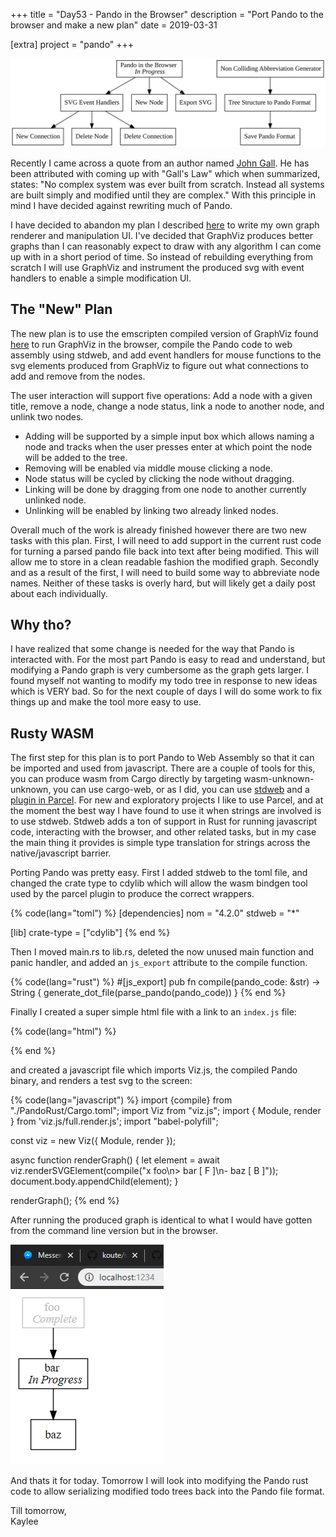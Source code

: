 +++
title = "Day53 - Pando in the Browser"
description = "Port Pando to the browser and make a new plan"
date = 2019-03-31

[extra]
project = "pando"
+++

![Todo](./todo.svg)

Recently I came across a quote from an author named [John
Gall](https://en.wikipedia.org/wiki/John_Gall_(author)). He has been attributed
with coming up with "Gall's Law" which when summarized, states: "No complex
system was ever built from scratch. Instead all systems are built simply and
modified until they are complex." With this principle in mind I have decided
against rewriting much of Pando.

I have decided to abandon my plan I described
[here](https://kaylees.dev/blog/day22-pando-vnext/) to write my own graph
renderer and manipulation UI. I've decided that GraphViz produces better graphs
than I can reasonably expect to draw with any algorithm I can come up with in a
short period of time. So instead of rebuilding everything from scratch I will
use GraphViz and instrument the produced svg with event handlers to enable a
simple modification UI.

## The "New" Plan

The new plan is to use the emscripten compiled version of GraphViz found
[here](https://github.com/mdaines/viz.js) to run GraphViz in the browser,
compile the Pando code to web assembly using stdweb, and add event handlers for
mouse functions to the svg elements produced from GraphViz to figure out what
connections to add and remove from the nodes.

The user interaction will support five operations: Add a node with a given
title, remove a node, change a node status, link a node to another node, and
unlink two nodes. 

 - Adding will be supported by a simple input box which allows naming a node and
tracks when the user presses enter at which point the node will be added to the
tree.
 - Removing will be enabled via middle mouse clicking a node.
 - Node status will be cycled by clicking the node without dragging.
 - Linking will be done by dragging from one node to another currently unlinked node.
 - Unlinking will be enabled by linking two already linked nodes.

Overall much of the work is already finished however there are two new tasks
with this plan. First, I will need to add support in the current rust code for
turning a parsed pando file back into text after being modified. This will allow
me to store in a clean readable fashion the modified graph. Secondly and as a
result of the first, I will need to build some way to abbreviate node names.
Neither of these tasks is overly hard, but will likely get a daily post about
each individually.

## Why tho?

I have realized that some change is needed for the way that Pando is interacted
with. For the most part Pando is easy to read and understand, but modifying a
Pando graph is very cumbersome as the graph gets larger. I found myself not
wanting to modify my todo tree in response to new ideas which is VERY bad. So
for the next couple of days I will do some work to fix things up and make the
tool more easy to use.

## Rusty WASM

The first step for this plan is to port Pando to Web Assembly so that it can be
imported and used from javascript. There are a couple of tools for this, you can
produce wasm from Cargo directly by targeting wasm-unknown-unknown, you can use
cargo-web, or as I did, you can use [stdweb](https://github.com/koute/stdweb)
and a [plugin in Parcel](https://github.com/koute/parcel-plugin-cargo-web). For
new and exploratory projects I like to use Parcel, and at the moment the best
way I have found to use it when strings are involved is to use stdweb. Stdweb
adds a ton of support in Rust for running javascript code, interacting with the
browser, and other related tasks, but in my case the main thing it provides is
simple type translation for strings across the native/javascript barrier.

Porting Pando was pretty easy. First I added stdweb to the toml file, and
changed the crate type to cdylib which will allow the wasm bindgen tool used by
the parcel plugin to produce the correct wrappers.

{% code(lang="toml") %}
[dependencies]
nom = "4.2.0"
stdweb = "*"

[lib]
crate-type = ["cdylib"]
{% end %}

Then I moved main.rs to lib.rs, deleted the now unused main function and panic
handler, and added an `js_export` attribute to the compile function.

{% code(lang="rust") %}
#[js_export]
pub fn compile(pando_code: &str) -> String {
    generate_dot_file(parse_pando(pando_code))
}
{% end %}

Finally I created a super simple html file with a link to an `index.js` file:

{% code(lang="html") %}
<html>
  <body>
    <script src="./index.js"></script>
  </body>
</html>
{% end %}

and created a javascript file which imports Viz.js, the compiled Pando binary,
and renders a test svg to the screen:

{% code(lang="javascript") %}
import {compile} from "./PandoRust/Cargo.toml";
import Viz from "viz.js";
import { Module, render } from 'viz.js/full.render.js';
import "babel-polyfill";

const viz = new Viz({ Module, render });

async function renderGraph() {
  let element = await viz.renderSVGElement(compile("x foo\n> bar [ F ]\n- baz [ B ]"));
  document.body.appendChild(element);
}

renderGraph();
{% end %}

After running the produced graph is identical to what I would have gotten from
the command line version but in the browser.

![PandoInBrowser](PandoInBrowser.PNG)

And thats it for today. Tomorrow I will look into modifying the Pando rust code
to allow serializing modified todo trees back into the Pando file format.

Till tomorrow,  
Kaylee
